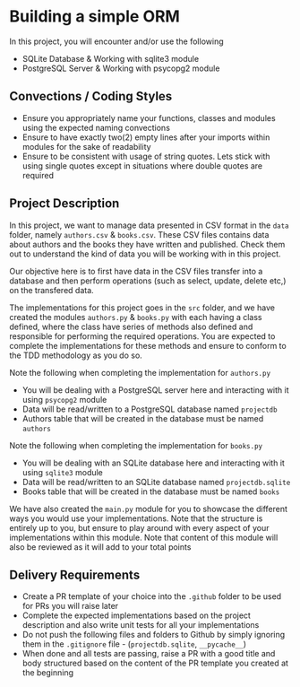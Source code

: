 # Building a simple ORM

In this project, you will encounter and/or use the following
- SQLite Database & Working with sqlite3 module
- PostgreSQL Server & Working with psycopg2 module

## Convections / Coding Styles

- Ensure you appropriately name your functions, classes and modules using the expected naming convections
- Ensure to have exactly two(2) empty lines after your imports within modules for the sake of readability
- Ensure to be consistent with usage of string quotes. Lets stick with using single quotes except in situations where double quotes are required

## Project Description

In this project, we want to manage data presented in CSV format in the `data` folder, namely `authors.csv` & `books.csv`. These CSV files contains data about authors and the books they have written and published. Check them out to understand the kind of data you will be working with in this project.

Our objective here is to first have data in the CSV files transfer into a database and then perform operations (such as select, update, delete etc,) on the transfered data.

The implementations for this project goes in the `src` folder, and we have created the modules `authors.py` & `books.py` with each having a class defined, where the class have series of methods also defined and responsible for performing the required operations. You are expected to complete the implementations for these methods and ensure to conform to the TDD methodology as you do so.

Note the following when completing the implementation for `authors.py`
- You will be dealing with a PostgreSQL server here and interacting with it using `psycopg2` module
- Data will be read/written to a PostgreSQL database named `projectdb`
- Authors table that will be created in the database must be named `authors`

Note the following when completing the implementation for `books.py`
- You will be dealing with an SQLite database here and interacting with it using `sqlite3` module
- Data will be read/written to an SQLite database named `projectdb.sqlite`
- Books table that will be created in the database must be named `books`

We have also created the `main.py` module for you to showcase the different ways you would use your implementations. Note that the structure is entirely up to you, but ensure to play around with every aspect of your implementations within this module. Note that content of this module will also be reviewed as it will add to your total points

## Delivery Requirements

- Create a PR template of your choice into the `.github` folder to be used for PRs you will raise later
- Complete the expected implementations based on the project description and also write unit tests for all your implementations
- Do not push the following files and folders to Github by simply ignoring them in the `.gitignore` file - (`projectdb.sqlite`, `__pycache__`)
- When done and all tests are passing, raise a PR with a good title and body structured based on the content of the PR template you created at the beginning
